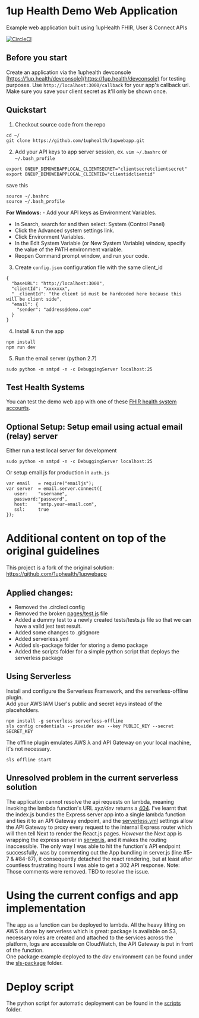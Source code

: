 # 1up Health Demo Web Application
Example web application built using 1upHealth FHIR, User &amp; Connect APIs  

[![CircleCI](https://circleci.com/gh/1uphealth/1upwebapp.svg?style=svg)](https://circleci.com/gh/1uphealth/1upwebapp)

## Before you start
Create an application via the 1uphealth devconsole [https://1up.health/devconsole](https://1up.health/devconsole) for testing purposes.  Use `http://localhost:3000/callback` for your app's callback url. Make sure you save your client secret as it'll only be shown once.

## Quickstart
1. Checkout source code from the repo
```
cd ~/
git clone https://github.com/1uphealth/1upwebapp.git
```


2. Add your API keys to app server session, ex. `vim ~/.bashrc` or `~/.bash_profile`
```
export ONEUP_DEMOWEBAPPLOCAL_CLIENTSECRET="clientsecretclientsecret"
export ONEUP_DEMOWEBAPPLOCAL_CLIENTID="clientidclientid"
```
save this
```
source ~/.bashrc
source ~/.bash_profile
```
**For Windows:** - Add your API keys as Environment Variables. 
- In Search, search for and then select: System (Control Panel)
- Click the Advanced system settings link.
- Click Environment Variables.
- In the Edit System Variable (or New System Variable) window, specify the value of the PATH environment variable.
- Reopen Command prompt window, and run your code. 

3. Create `config.json` configuration file with the same client_id
```
{
  "baseURL": "http://localhost:3000",
  "clientId": "xxxxxxx",
  "__clientId": "the client id must be hardcoded here because this will be client side",
  "email": {
    "sender": "address@demo.com"
  }
}
```

4. Install & run the app
```
npm install
npm run dev
```

5. Run the email server (python 2.7)
```
sudo python -m smtpd -n -c DebuggingServer localhost:25
```

## Test Health Systems
You can test the demo web app with one of these [FHIR health system accounts](https://1up.health/dev/doc/fhir-test-credentials).

## Optional Setup: Setup email using actual email (relay) server
Either run a test local server for development
```
sudo python -m smtpd -n -c DebuggingServer localhost:25
```
Or setup email js for production in `auth.js`
```
var email 	= require("emailjs");
var server 	= email.server.connect({
   user:    "username",
   password:"password",
   host:    "smtp.your-email.com",
   ssl:     true
});
```


# Additional content on top of the original guidelines
This project is a fork of the original solution: https://github.com/1uphealth/1upwebapp

## Applied changes:	
*	Removed the .circleci config
*	Removed the broken [pages/test.js](https://www.dropbox.com/s/twk54g426zaozv2/test%20page.png "test page") file
*	Added a dummy test to a newly created tests/tests.js file so that we can have a valid jest test result.
* Added some changes to .gitignore
* Added serverless.yml
* Added sls-package folder for storing a demo package
* Added the scripts folder for a simple python script that deploys the serverless package

## Using Serverless
Install and configure the Serverless Framework, and the serverless-offline plugin.  
Add your AWS IAM User's public and secret keys instead of the placeholders.  
```
npm install -g serverless serverless-offline
sls config credentials --provider aws --key PUBLIC_KEY --secret SECRET_KEY
```
The offline plugin emulates AWS λ and API Gateway on your local machine, it's not necessary.
```
sls offline start
```
## Unresolved problem in the current serverless solution
The application cannot resolve the api requests on lambda, meaning invoking the lambda function's URL *xyz/dev* returns a [404](https://www.dropbox.com/s/06rdz0eiqkfob89/404.png "ping response"). 
I've learnt that the index.js bundles the Express server app into a single lambda function and ties it to an API Gateway endpoint, and the [serverless.yml](https://github.com/nemkonzul/1upwebapp/blob/master/serverless.yml "serverless settings") settings allow the API Gateway to proxy every request to the internal Express router which will then tell Next to render the React.js pages. *However* the Next app is wrapping the express server in [server.js](https://github.com/nemkonzul/1upwebapp/blob/master/server.js "React + Express"), and it makes the routing inaccessible. The only way I was able to hit the function's API endpoint successfully, was by commenting out the App bundling in server.js (line #5-7 & #84-87), it consequently detached the react rendering, but at least after countless frustrating hours I was able to get a 302 API response. Note: Those comments were removed. TBD to resolve the issue.

# Using the current configs and app implementation
The app as a function can be deployed to lambda. All the heavy lifting on AWS is done by serverless which is great: package is available on S3, necessary roles are created and attached to the services across the platform, logs are accessible on CloudWatch, the API Gateway is put in front of the function.  
One package example deployed to the *dev* environment can be found under the [sls-package](https://github.com/nemkonzul/1upwebapp/tree/master/sls-package' "dev package") folder.

# Deploy script 
The python script for automatic deployment can be found in the [scripts](https://github.com/nemkonzul/1upwebapp/tree/master/scripts, "auto deployment") folder.
